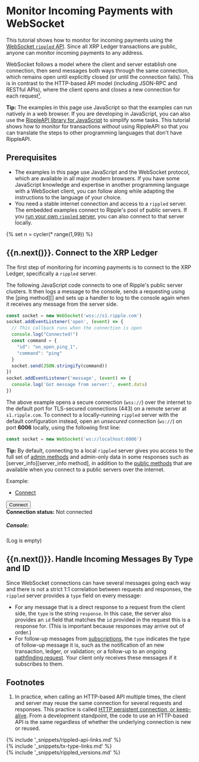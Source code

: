 # Monitor Incoming Payments with WebSocket

This tutorial shows how to monitor for incoming payments using the [WebSocket `rippled` API](rippled-api.html). Since all XRP Ledger transactions are public, anyone can monitor incoming payments to any address.

WebSocket follows a model where the client and server establish one connection, then send messages both ways through the same connection, which remains open until explicitly closed (or until the connection fails). This is in contrast to the HTTP-based API model (including JSON-RPC and RESTful APIs), where the client opens and closes a new connection for each request[¹](#footnote-1)<a id="from-footnote-1"></a>.

**Tip:** The examples in this page use JavaScript so that the examples can run natively in a web browser. If you are developing in JavaScript, you can also use the [RippleAPI library for JavaScript](https://developers.ripple.com/rippleapi-reference.html) to simplify some tasks. This tutorial shows how to monitor for transactions _without_ using RippleAPI so that you can translate the steps to other programming languages that don't have RippleAPI.

## Prerequisites

- The examples in this page use JavaScript and the WebSocket protocol, which are available in all major modern browsers. If you have some JavaScript knowledge and expertise in another programming language with a WebSocket client, you can follow along while adapting the instructions to the language of your choice.
- You need a stable internet connection and access to a `rippled` server. The embedded examples connect to Ripple's pool of public servers. If you [run your own `rippled` server](install-rippled.html), you can also connect to that server locally.

<script type="application/javascript">
// Helper stuff for this interactive tutorial

function writeToConsole(console_selector, message) {
  let write_msg = "<div class='console-entry'>" + message + "</div>"
  $(console_selector).find(".placeholder").remove()
  $(console_selector).append(write_msg)
  // TODO: JSON pretty-printing, maybe w/ multiple input args?
}

</script>

{% set n = cycler(* range(1,99)) %}

## {{n.next()}}. Connect to the XRP Ledger

The first step of monitoring for incoming payments is to connect to the XRP Ledger, specifically a `rippled` server.

The following JavaScript code connects to one of Ripple's public server clusters. It then logs a message to the console, sends a requesting using the [ping method][] and sets up a handler to log to the console again when it receives any message from the server side.

```js
const socket = new WebSocket('wss://s1.ripple.com')
socket.addEventListener('open', (event) => {
  // This callback runs when the connection is open
  console.log("Connected!")
  const command = {
    "id": "on_open_ping_1",
    "command": "ping"
  }
  socket.send(JSON.stringify(command))
})
socket.addEventListener('message', (event) => {
  console.log('Got message from server:', event.data)
})
```

The above example opens a secure connection (`wss://`) over the internet to the default port for TLS-secured connections (443) on a remote server at `s1.ripple.com`. To connect to a locally-running `rippled` server with the default configuration instead, open an _unsecured_ connection (`ws://`) on port **6006** locally, using the following first line:

```js
const socket = new WebSocket('ws://localhost:6006')
```

**Tip:** By default, connecting to a local `rippled` server gives you access to the full set of [admin methods](admin-rippled-methods.html) and admin-only data in some responses such as [server_info][server_info method], in addition to the [public methods](public-rippled-methods.html) that are available when you connect to a public servers over the internet.

Example:

<div class="interactive-block" id="interactive-connect">
  <div class="interactive-block-inner">
    <div class="breadcrumbs-wrap">
      <ul class="breadcrumb prereqs">
        <li class="breadcrumb-item disabled current bc-connect"><a href="#interactive-connect">Connect</a></li>
        <!-- TODO: breadcrumb items for each step -->
      </ul><!--/.breadcrumb.prereqs-->
    </div><!--/.breadcrumbs-wrap-->
    <button id="connect-button" class="btn btn-primary">Connect</button>
    <div>
      <strong>Connection status:</strong>
      <span id="connection-status">Not connected</span>
      <div id='loader-{{n.current}}' style="display: none;"><img class='throbber' src="assets/img/rippleThrobber.png"></div>
      <h5>Console:</h5>
      <div class="ws-console" id="monitor-console-connect"><span class="placeholder">(Log is empty)</span></div>
    </div>
  </div>
</div>
<script type="application/javascript">
const socket = new WebSocket('wss://s1.ripple.com');
socket.addEventListener('open', (event) => {
  // This callback runs when the connection is open
  writeToConsole("#monitor-console-connect", "Connected!")
  const command = {
    "id": "on_open_ping_1",
    "command": "ping"
  }
  socket.send(JSON.stringify(command))
})
socket.addEventListener('message', (event) => {
  writeToConsole("#monitor-console-connect", "Got message from server: "+JSON.stringify(event.data))
})
</script>


## {{n.next()}}. Handle Incoming Messages By Type and ID

Since WebSocket connections can have several messages going each way and there is not a strict 1:1 correlation between requests and responses, the `rippled` server provides a `type` field on every message:

- For any message that is a direct response to a request from the client side, the `type` is the string `response`. In this case, the server also provides an `id` field that matches the `id` provided in the request this is a response for. (This is important because responses may arrive out of order.)
- For follow-up messages from [subscriptions](subscribe.html), the `type` indicates the type of follow-up message it is, such as the notification of an new transaction, ledger, or validation; or a follow-up to an ongoing [pathfinding request](path_find.html). Your client only receives these messages if it subscribes to them.


## Footnotes

1. <a id="footnote-1"></a> In practice, when calling an HTTP-based API multiple times, the client and server may reuse the same connection for several requests and responses. This practice is called [HTTP persistent connection, or keep-alive](https://en.wikipedia.org/wiki/HTTP_persistent_connection). From a development standpoint, the code to use an HTTP-based API is the same regardless of whether the underlying connection is new or reused.




<!--{# common link defs #}-->
{% include '_snippets/rippled-api-links.md' %}			
{% include '_snippets/tx-type-links.md' %}			
{% include '_snippets/rippled_versions.md' %}
